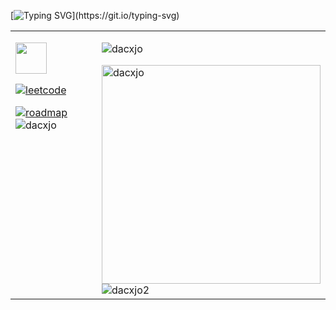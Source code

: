 [![Typing SVG](https://readme-typing-svg.demolab.com?font=Fira+Code&pause=1000&color=F7F7F7&width=435&lines=Hi+%F0%9F%91%8B%2C+I'm+David!)](https://git.io/typing-svg)
<table>
    <tr>
        <td width="350px" valign="top">
            <p>
                <a href="https://www.credential.net/3a267584-0ab4-4b18-a346-aea2f1b1614b" target="_blank">
                     <img src="https://api.accredible.com/v1/frontend/credential_website_embed_image/badge/101065516" width="50" />
                </a>
            </p>
            <p>
                <a href="https://leetcode.com/u/dacxj0" target="_blank">
                        <img src="https://img.shields.io/badge/dynamic/json?style=flat&labelColor=black&color=%23ffa116&label=Solved&query=solvedOverTotal&url=https%3A%2F%2Fleetcode-badge.vercel.app%2Fapi%2Fusers%2Fdacxj0&logo=leetcode&logoColor=yellow" alt="leetcode" />
                </a>
            </p>
    <a href="https://roadmap.sh/u/dacxjo"><img src="https://roadmap.sh/card/wide/64abb40714678473bb5dcb8b?variant=light&roadmaps=ai-data-scientist%2Cpython%2Creact%2Ctypescript" alt="roadmap"/></a>
            </a>
            <img src="https://github-readme-stats.vercel.app/api/top-langs?username=dacxjo&show_icons=true&locale=en&layout=compact&theme=vue" alt="dacxjo" />
        </td>
        <td>
            <p align="left">
                <img src="https://komarev.com/ghpvc/?username=dacxjo&label=Profile%20views&color=0e75b6&style=flat" alt="dacxjo" />
            </p>
            <img width="350" src="https://github-readme-stats.vercel.app/api?username=dacxjo&show_icons=true&locale=en&theme=vue" alt="dacxjo" />
            <img src="https://github-readme-streak-stats.herokuapp.com/?user=dacxjo&theme=vue" alt="dacxjo2" />
        </td>
    </tr>
</table>
